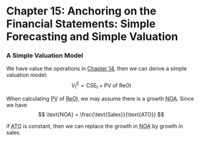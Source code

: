# Chapter 15: Anchoring on the Financial Statements: Simple Forecasting and Simple Valuation

### A Simple Valuation Model
We have value the operations in [Chapter 14](courses/financial_statements_analysis/14_value_of_operations.md#valuation-of-operationsa-modification-to-re-model), then we can derive a simple valuation model: 
$$
V_t^{\text{E}} = \text{CSE}_t + \text{PV of ReOI}
$$

When calculating <abbr title='Present Value'>PV</abbr> of <abbr title='Residual Operating Income'>ReOI</abbr>, we may assume there is a growth <abbr title='Net Operating Assets'>NOA</abbr>. Since we have 
$$
\text{NOA} = \frac{\text{Sales}}{\text{ATO}}
$$

if <abbr title='Asset Turnover'>ATO</abbr> is constant, then we can replace the growth in <abbr title='Net Operating Assets'>NOA</abbr> by growth in sales.
